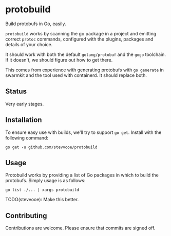 # protobuild

Build protobufs in Go, easily.

`protobuild` works by scanning the go package in a project and emitting correct
`protoc` commands, configured with the plugins, packages and details of your
choice.

It should work with both the default `golang/protobuf` and the `gogo`
toolchain. If it doesn't, we should figure out how to get there.

This comes from experience with generating protobufs with `go generate` in
swarmkit and the tool used with containerd. It should replace both.

## Status

Very early stages.

## Installation

To ensure easy use with builds, we'll try to support `go get`. Install with the
following command:

```
go get -u github.com/stevvooe/protobuild
```

## Usage

Protobuild works by providing a list of Go packages in which to build the
protobufs. Simply usage is as follows:

```
go list ./... | xargs protobuild
```

TODO(stevvooe): Make this better.

## Contributing

Contributions are welcome. Please ensure that commits are signed off.
